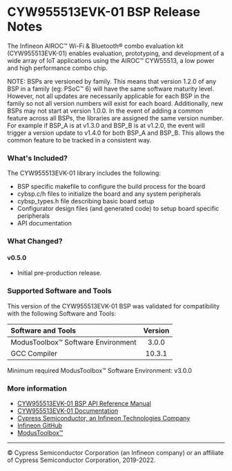 # CYW955513EVK-01 BSP Release Notes
The Infineon AIROC™ Wi-Fi & Bluetooth® combo evaluation kit (CYW955513EVK-01) enables evaluation, prototyping, and development of a wide array of IoT applications using the AIROC™ CYW55513, a low power and high performance combo chip. 

NOTE: BSPs are versioned by family. This means that version 1.2.0 of any BSP in a family (eg: PSoC™ 6) will have the same software maturity level. However, not all updates are necessarily applicable for each BSP in the family so not all version numbers will exist for each board. Additionally, new BSPs may not start at version 1.0.0. In the event of adding a common feature across all BSPs, the libraries are assigned the same version number. For example if BSP_A is at v1.3.0 and BSP_B is at v1.2.0, the event will trigger a version update to v1.4.0 for both BSP_A and BSP_B. This allows the common feature to be tracked in a consistent way.

### What's Included?
The CYW955513EVK-01 library includes the following:
* BSP specific makefile to configure the build process for the board
* cybsp.c/h files to initialize the board and any system peripherals
* cybsp_types.h file describing basic board setup
* Configurator design files (and generated code) to setup board specific peripherals
* API documentation

### What Changed?
#### v0.5.0
* Initial pre-production release.

### Supported Software and Tools
This version of the CYW955513EVK-01 BSP was validated for compatibility with the following Software and Tools:

| Software and Tools                        | Version |
| :---                                      | :----:  |
| ModusToolbox™ Software Environment        | 3.0.0   |
| GCC Compiler                              | 10.3.1  |

Minimum required ModusToolbox™ Software Environment: v3.0.0

### More information
* [CYW955513EVK-01 BSP API Reference Manual][api]
* [CYW955513EVK-01 Documentation](http://www.infineon.com/CYW955513EVK-01)
* [Cypress Semiconductor, an Infineon Technologies Company](http://www.cypress.com)
* [Infineon GitHub](https://github.com/infineon)
* [ModusToolbox™](https://www.cypress.com/products/modustoolbox-software-environment)

[api]: https://infineon.github.io/TARGET_CYW955513EVK-01/html/modules.html

---
© Cypress Semiconductor Corporation (an Infineon company) or an affiliate of Cypress Semiconductor Corporation, 2019-2022.